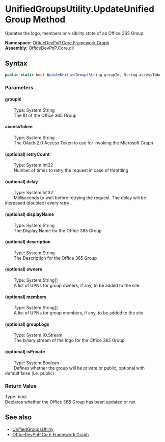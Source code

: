 # UnifiedGroupsUtility.UpdateUnifiedGroup Method  
 Updates the logo, members or visibility state of an Office 365 Group   

**Namespace:** [OfficeDevPnP.Core.Framework.Graph](OfficeDevPnP.Core.Framework.Graph.md)  
**Assembly:** OfficeDevPnP.Core.dll  
## Syntax
```C#
public static bool UpdateUnifiedGroup(String groupId, String accessToken, Int32 retryCount, Int32 delay, String displayName, String description, String[] owners, String[] members, Stream groupLogo, Boolean isPrivate)
```
### Parameters
#### groupId  
&emsp;&emsp;Type: System.String  
&emsp;&emsp;The ID of the Office 365 Group  

  

#### accessToken  
&emsp;&emsp;Type: System.String  
&emsp;&emsp;The OAuth 2.0 Access Token to use for invoking the Microsoft Graph  

  

#### (optional) retryCount  
&emsp;&emsp;Type: System.Int32  
&emsp;&emsp;Number of times to retry the request in case of throttling  

  

#### (optional) delay  
&emsp;&emsp;Type: System.Int32  
&emsp;&emsp;Milliseconds to wait before retrying the request. The delay will be increased (doubled) every retry  

  

#### (optional) displayName  
&emsp;&emsp;Type: System.String  
&emsp;&emsp;The Display Name for the Office 365 Group  

  

#### (optional) description  
&emsp;&emsp;Type: System.String  
&emsp;&emsp;The Description for the Office 365 Group  

  

#### (optional) owners  
&emsp;&emsp;Type: System.String[]  
&emsp;&emsp;A list of UPNs for group owners, if any, to be added to the site  

  

#### (optional) members  
&emsp;&emsp;Type: System.String[]  
&emsp;&emsp;A list of UPNs for group members, if any, to be added to the site  

  

#### (optional) groupLogo  
&emsp;&emsp;Type: System.IO.Stream  
&emsp;&emsp;The binary stream of the logo for the Office 365 Group  

  

#### (optional) isPrivate  
&emsp;&emsp;Type: System.Boolean  
&emsp;&emsp;Defines whether the group will be private or public, optional with default false (i.e. public)  

  

### Return Value
Type: bool  
Declares whether the Office 365 Group has been updated or not  


## See also
- [UnifiedGroupsUtility](OfficeDevPnP.Core.Framework.Graph.UnifiedGroupsUtility.md) 
- [OfficeDevPnP.Core.Framework.Graph](OfficeDevPnP.Core.Framework.Graph.md) 

